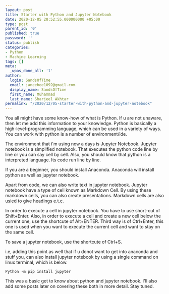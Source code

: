 ```yaml
---
layout: post
title: Starter with Python and Jupyter Notebook
date: 2020-12-05 20:52:55.000000000 +05:00
type: post
parent_id: '0'
published: true
password: ''
status: publish
categories:
- Python
- Machine Learning
tags: []
meta:
  _wpas_done_all: '1'
author:
  login: SandsOfTime
  email: janeebee1092@gmail.com
  display_name: SandsOfTime
  first_name: Muhammad
  last_name: Sharjeel Akhtar
permalink: "/2020/12/05-starter-with-python-and-jupyter-notebook"
---
```

You all might have some know-how of what is Python. If u are not unaware, then let me add this information to your knowledge. Python is basically a high-level-programming language, which can be used in a variety of ways. You can work with python is a number of environment/ide.

The environment that i'm using now a days is Jupyter Notebook. Jupyter notebook is a simplified notebook. That executes the python code line by line or you can say cell by cell. Also, you should know that python is a interpreted language. Its code run line by line.

If you are a beginner, you should install Anaconda. Anaconda will install python as well as jupyter notebook.

Apart from code, we can also write text in jupyter notebook. Jupyter notebook have a type of cell known as Markdown Cell. By using these markdown cells, you can also create presentations. Markdown cells are also usied to give headings e.t.c.

In order to execute a cell in jupyter notebook. You have to use short-cut of Shift+Enter. Also, in order to execute a cell and create a new cell below the current one, use the shortcute of Alt+ENTER. Third way is of Ctrl+Enter, this one is used when you want to execute the current cell and want to stay on the same cell.

To save a jupyter notebook, use the shortcute of Ctrl+S.

i.e, adding this point as well that if u donot want to get into anaconda and stuff you, can also install jupyter notebook by using a single command on linux terminal, which is below.

```
Python -m pip install jupyter
```

This was a basic get to know about python and jupyter notebook. I'll also add some posts later on covering these both in more detail. Stay tuned.
